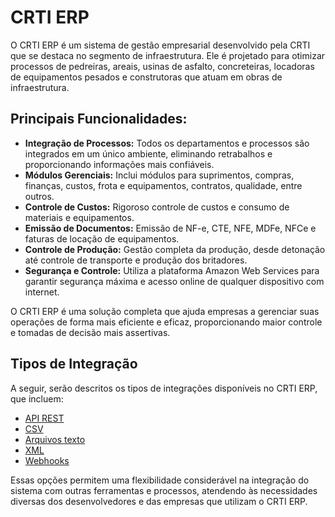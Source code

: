 # CRTI ERP

O CRTI ERP é um sistema de gestão empresarial desenvolvido pela CRTI que se destaca no segmento de infraestrutura. Ele é projetado para otimizar processos de pedreiras, areais, usinas de asfalto, concreteiras, locadoras de equipamentos pesados e construtoras que atuam em obras de infraestrutura.

## Principais Funcionalidades:
- **Integração de Processos:** Todos os departamentos e processos são integrados em um único ambiente, eliminando retrabalhos e proporcionando informações mais confiáveis.
- **Módulos Gerenciais:** Inclui módulos para suprimentos, compras, finanças, custos, frota e equipamentos, contratos, qualidade, entre outros.
- **Controle de Custos:** Rigoroso controle de custos e consumo de materiais e equipamentos.
- **Emissão de Documentos:** Emissão de NF-e, CTE, NFE, MDFe, NFCe e faturas de locação de equipamentos.
- **Controle de Produção:** Gestão completa da produção, desde detonação até controle de transporte e produção dos britadores.
- **Segurança e Controle:** Utiliza a plataforma Amazon Web Services para garantir segurança máxima e acesso online de qualquer dispositivo com internet.

O CRTI ERP é uma solução completa que ajuda empresas a gerenciar suas operações de forma mais eficiente e eficaz, proporcionando maior controle e tomadas de decisão mais assertivas.

## Tipos de Integração

A seguir, serão descritos os tipos de integrações disponíveis no CRTI ERP, que incluem:

* [API REST](api_rest/README.md)
* [CSV](csv/README.md)
* [Arquivos texto](txt/README.md)
* [XML](xml/README.md)
* [Webhooks](webhooks/README.md) 

Essas opções permitem uma flexibilidade considerável na integração do sistema com outras ferramentas e processos, atendendo às necessidades diversas dos desenvolvedores e das empresas que utilizam o CRTI ERP.